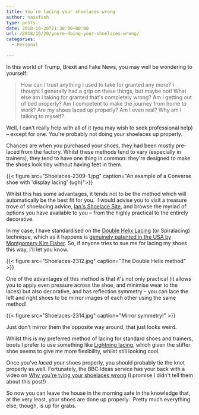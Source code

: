 ```yaml
---
title: You’re lacing your shoelaces wrong
author: naxxfish
type: posts
date: 2018-10-20T21:38:00+00:00
url: /2018/10/20/youre-doing-your-shoelaces-wrong/
categories:
  - Personal

---
```

In this world of Trump, Brexit and Fake News, you may well be wondering to yourself: 

> How can I trust anything I used to take for granted any more? I thought I generally had a grip on these things, but maybe not! 
> What else am I taking for granted that's completely wrong? Am I getting out of bed properly? Am I competent to make the journey 
> from home to work? Are my shoes laced up properly? Am I even real? Why am I talking to myself?

Well, I can't really help with all of it (you may wish to seek professional help) &ndash; except for one. You're probably not doing your shoelaces up properly.

<!--nextpage-->

Chances are when you purchased your shoes, they had been mostly pre-laced from the factory. Whilst these methods tend to vary (especially in trainers), they tend to have one thing in common: they're designed to make the shoes look tidy without having feet in them.


{{< figure src="Shoelaces-2309-1.jpg" caption="An example of a Converse shoe with 'display lacing' (ugh)">}}

Whilst this has some advantages, it tends not to be the method which will automatically be the best fit for you.&nbsp; I would advise you to visit a treasure trove of shoelacing advice, [Ian's Shoelace Site][1], and browse the myriad of options you have available to you &ndash; from the highly practical to the entirely decorative.

In my case, I have standardised on the [Double Helix Lacing][2] (or Spiralacing) technique, which as it happens is [genuinely patented in the USA by Montgomery Kim Fisher][3]. So, if anyone tries to sue me for lacing my shoes this way, I'll let you know.&nbsp;

{{< figure src="Shoelaces-2312.jpg" caption="The Double Helix method" >}}

One of the advantages of this method is that it's not only practical (it allows you to apply even pressure across the shoe, and minimise wear to the laces) but also decorative, and has reflection symmetry &ndash; you can lace the left and right shoes to be mirror images of each other using the same method!

{{< figure src="Shoelaces-2314.jpg" caption="Mirror symmetry!" >}}

Just don't mirror them the opposite way around, that just looks weird.&nbsp;

Whilst this is my preferred method of lacing for standard shoes and trainers, boots I prefer to use something like [Lightning lacing][4], which given the stiffer shoe seems to give me more flexibility, whilst still looking cool.&nbsp;

Once you've _laced_ your shoes properly, you should probably tie the knot properly as well. Fortunately, the BBC Ideas service has your back with a video on [Why you're tying your shoelaces wrong][5] (I promise I didn't tell them about this post!)

So now you can leave the house in the morning safe in the knowledge that, at the very least, your shoes are done up properly.&nbsp; Pretty much everything else, though, is up for grabs.&nbsp;

 [1]: https://www.fieggen.com/shoelace/index.htm
 [2]: https://www.fieggen.com/shoelace/doublehelixlacing.htm
 [3]: https://patents.google.com/patent/US6513211B1/en?oq=US+6%2c513%2c211+~1+
 [4]: https://www.fieggen.com/shoelace/lightninglacing.htm
 [5]: https://www.bbc.com/ideas/videos/why-youre-tying-your-shoelaces-all-wrong/p06ygjm0?playlist=doing-it-wrong